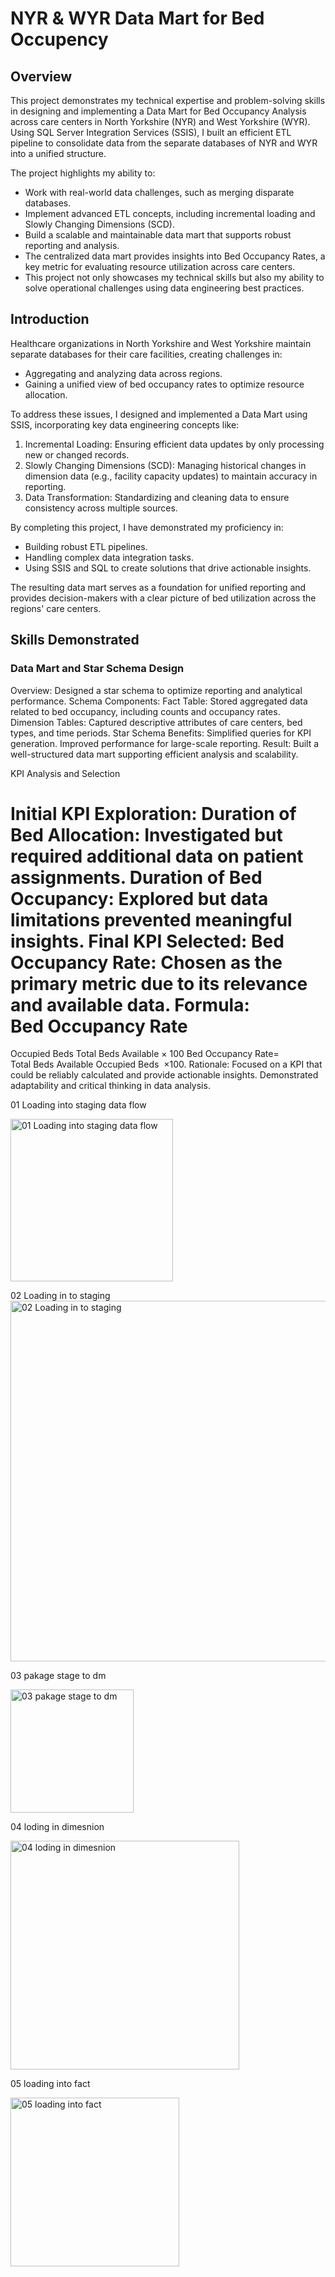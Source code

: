 # NYR & WYR Data Mart for Bed Occupency

## Overview

This project demonstrates my technical expertise and problem-solving skills in designing and implementing a Data Mart for Bed Occupancy Analysis across care centers in North Yorkshire (NYR) and West Yorkshire (WYR). Using SQL Server Integration Services (SSIS), I built an efficient ETL pipeline to consolidate data from the separate databases of NYR and WYR into a unified structure.

The project highlights my ability to:

- Work with real-world data challenges, such as merging disparate databases.
- Implement advanced ETL concepts, including incremental loading and Slowly Changing Dimensions (SCD).
- Build a scalable and maintainable data mart that supports robust reporting and analysis.
- The centralized data mart provides insights into Bed Occupancy Rates, a key metric for evaluating resource utilization across care centers.
- This project not only showcases my technical skills but also my ability to solve operational challenges using data engineering best practices.



## Introduction
Healthcare organizations in North Yorkshire and West Yorkshire maintain separate databases for their care facilities, creating challenges in:

- Aggregating and analyzing data across regions.
- Gaining a unified view of bed occupancy rates to optimize resource allocation.

To address these issues, I designed and implemented a Data Mart using SSIS, incorporating key data engineering concepts like:

1. Incremental Loading: Ensuring efficient data updates by only processing new or changed records.
2. Slowly Changing Dimensions (SCD): Managing historical changes in dimension data (e.g., facility capacity updates) to maintain accuracy in reporting.
3. Data Transformation: Standardizing and cleaning data to ensure consistency across multiple sources.

By completing this project, I have demonstrated my proficiency in:

- Building robust ETL pipelines.
- Handling complex data integration tasks.
- Using SSIS and SQL to create solutions that drive actionable insights.

The resulting data mart serves as a foundation for unified reporting and provides decision-makers with a clear picture of bed utilization across the regions' care centers.

## Skills Demonstrated

### Data Mart and Star Schema Design

Overview: Designed a star schema to optimize reporting and analytical performance.
Schema Components:
Fact Table: Stored aggregated data related to bed occupancy, including counts and occupancy rates.
Dimension Tables: Captured descriptive attributes of care centers, bed types, and time periods.
Star Schema Benefits:
Simplified queries for KPI generation.
Improved performance for large-scale reporting.
Result: Built a well-structured data mart supporting efficient analysis and scalability.

 KPI Analysis and Selection

Initial KPI Exploration:
Duration of Bed Allocation: Investigated but required additional data on patient assignments.
Duration of Bed Occupancy: Explored but data limitations prevented meaningful insights.
Final KPI Selected:
Bed Occupancy Rate: Chosen as the primary metric due to its relevance and available data.
Formula: 
Bed Occupancy Rate
=
Occupied Beds
Total Beds Available
×
100
Bed Occupancy Rate= 
Total Beds Available
Occupied Beds
​
 ×100.
Rationale:
Focused on a KPI that could be reliably calculated and provide actionable insights.
Demonstrated adaptability and critical thinking in data analysis.

01 Loading into staging data flow

<img width="260" alt="01 Loading into staging data flow" src="https://github.com/user-attachments/assets/818be6d7-86eb-46ee-80c9-e757c5ef7409">

02 Loading in to staging
<img width="577" alt="02 Loading in to staging" src="https://github.com/user-attachments/assets/69a7b54c-d314-4b2f-bcf2-f915a14a6026">

03 pakage stage to dm

<img width="197" alt="03 pakage stage to dm" src="https://github.com/user-attachments/assets/f9c47f31-abae-4763-8e38-49b875b0359a">

04 loding in dimesnion

<img width="366" alt="04 loding in dimesnion" src="https://github.com/user-attachments/assets/2a72c646-9d6c-4982-8a4b-91c243106243">

05 loading into fact

<img width="270" alt="05 loading into fact" src="https://github.com/user-attachments/assets/7e27df3d-a1d3-4ef0-b0de-e0be1c021943">

